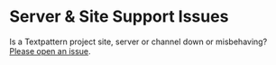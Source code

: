 # Server & Site Support Issues

Is a Textpattern project site, server or channel down or misbehaving? [Please open an issue](https://github.com/textpattern/server-site-support/issues/new).
